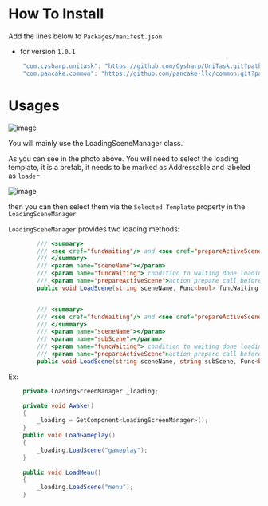 # How To Install

Add the lines below to `Packages/manifest.json`

- for version `1.0.1`
```csharp
    "com.cysharp.unitask": "https://github.com/Cysharp/UniTask.git?path=src/UniTask/Assets/Plugins/UniTask#2.3.1",
    "com.pancake.common": "https://github.com/pancake-llc/common.git?path=Assets/_Root#1.2.5",
```

# Usages

![image](https://user-images.githubusercontent.com/44673303/179962642-6b8eaea8-f4d3-4ab5-8834-d134aa492cf3.png)

You will mainly use the LoadingSceneManager class.

As you can see in the photo above. 
You will need to select the loading template, 
it is a prefab, it needs to be marked as Addressable and labeled as `loader`

![image](https://user-images.githubusercontent.com/44673303/179961387-0f6c7730-a058-4103-ba53-2eddbc80e52b.png)

then you can then select them via the `Selected Template` property in the `LoadingSceneManager`


`LoadingSceneManager` provides two loading methods:
```csharp
        /// <summary>
        /// <see cref="funcWaiting"/> and <see cref="prepareActiveScene"/> only use for fakeloading
        /// </summary>
        /// <param name="sceneName"></param>
        /// <param name="funcWaiting"> condition to waiting done loading progress</param>
        /// <param name="prepareActiveScene">action prepare call before action scene</param>
        public void LoadScene(string sceneName, Func<bool> funcWaiting = null, Action prepareActiveScene = null)


        /// <summary>
        /// <see cref="funcWaiting"/> and <see cref="prepareActiveScene"/> only use for fakeloading
        /// </summary>
        /// <param name="sceneName"></param>
        /// <param name="subScene"></param>
        /// <param name="funcWaiting"> condition to waiting done loading progress</param>
        /// <param name="prepareActiveScene">action prepare call before action scene</param>
        public void LoadScene(string sceneName, string subScene, Func<bool> funcWaiting = null, Action prepareActiveScene = null)
```

Ex:
```csharp
    private LoadingScreenManager _loading;

    private void Awake()
    {
        _loading = GetComponent<LoadingScreenManager>();
    }
    public void LoadGameplay()
    {
        _loading.LoadScene("gameplay");
    }
    
    public void LoadMenu()
    {
        _loading.LoadScene("menu");
    }
```